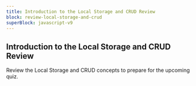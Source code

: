 ```yaml
---
title: Introduction to the Local Storage and CRUD Review
block: review-local-storage-and-crud
superBlock: javascript-v9
---
```


## Introduction to the Local Storage and CRUD Review

Review the Local Storage and CRUD concepts to prepare for the upcoming quiz.
